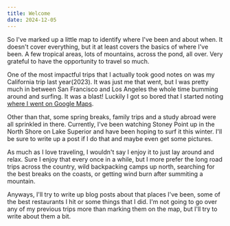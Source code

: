 ```yaml
---
title: Welcome
date: 2024-12-05
---
```


So I've marked up a little map to identify where I've been and about when. It
doesn't cover everything, but it at least covers the basics of where I've been.
A few tropical areas, lots of mountains, across the pond, all over. Very
grateful to have the opportunity to travel so much.

One of the most impactful trips that I actually took good notes on was my
California trip last year(2023). It was just me that went, but I was pretty much
in between San Francisco and Los Angeles the whole time bumming around and
surfing. It was a blast! Luckily I got so bored that I started noting [where I
went on Google Maps][Cali2023].

Other than that, some spring breaks, family trips and a study abroad were all
sprinkled in there. Currently, I've been watching Stoney Point up in the North
Shore on Lake Superior and have been hoping to surf it this winter. I'll be sure
to write up a post if I do that and maybe even get some pictures.

As much as I love traveling, I wouldn't say I enjoy it to just lay around and
relax. Sure I enjoy that every once in a while, but I more prefer the long road
trips across the country, wild backpacking camps up north, searching for the
best breaks on the coasts, or getting wind burn after summiting a mountain.

Anyways, I'll try to write up blog posts about that places I've been, some of
the best restaurants I hit or some things that I did. I'm not going to go over
any of my previous trips more than marking them on the map, but I'll try to
write about them a bit.

[Cali2023]: https://maps.app.goo.gl/hqKRLNXjLXdGLLt17
